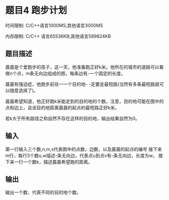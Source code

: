 # 题目4 跑步计划

时间限制: C/C++语言1000MS;其他语言3000MS

内存限制: C/C++ 语言65536KB;其他语言589824KB

## 题目描述

晨晨是个爱跑步的孩子，这一天，他准备跑正好k米。他所在的城市的道路可以看做n个点，m条无向边组成的图，每条边有-一个固定的长度。

晨晨有强迫症，他跑步前往一一个目的地- -定要走最短路(当然有多条最短路就可以随意选择了)。

晨晨希望知道，他正好跑k米能走到的目的地的个数。注意，目的地可能在图中的点和边上，且该目的地距离晨晨的起点的最短路正好k米。

若k大于所有路径之和自然不存在这样的目的地，输出结果自然为0。

## 输入

第一行输入三个数,n,m,s代表图中的点数，边数，以及晨晨的起点的编号
接下来m行，每行3个数u,w描述-条无向边，代表点u到点v有-条无向边，长度为w。
接下来一行一个数k，描述晨晨希望跑的距离。

## 输出

输出一个数，代表不同的目的地个数。
